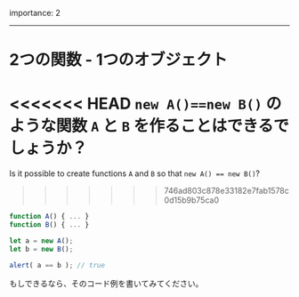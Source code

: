 importance: 2

---

# 2つの関数 - 1つのオブジェクト

<<<<<<< HEAD
`new A()==new B()` のような関数 `A` と `B` を作ることはできるでしょうか？
=======
Is it possible to create functions `A` and `B` so that `new A() == new B()`?
>>>>>>> 746ad803c878e33182e7fab1578c0d15b9b75ca0

```js no-beautify
function A() { ... }
function B() { ... }

let a = new A();
let b = new B();

alert( a == b ); // true
```

もしできるなら、そのコード例を書いてみてください。

